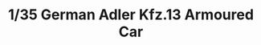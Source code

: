 ---
layout: product
title: "1/35 German Adler Kfz.13  Armoured Car"
price: "TBA" 
desc: "Maketa"
img_path: "/assets/img/BRNC35032.webp"
brand: "Bronco"
available: false
special_offer: false
new: false
soon: false
cat: "010000"
subcat: "015800"
subsubcat: "0N/A"
sifra: "BRNC35032"
popular: false
spec: false
---